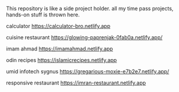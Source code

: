 
This repository is like a side project holder. all my time pass projects, hands-on stuff is thrown here.

calculator https://calculator-bro.netlify.app

cuisine restaurant https://glowing-paprenjak-0fab0a.netlify.app/

imam ahmad https://imamahmad.netlify.app

odin recipes https://islamicrecipes.netlify.app

umid infotech sygnus https://gregarious-moxie-e7b2e7.netlify.app/

responsive restaurant https://imran-restaurant.netlify.app

